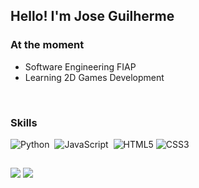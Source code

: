 ## Hello! I'm Jose Guilherme

### At the moment
- Software Engineering FIAP
- Learning 2D Games Development


<br>

### Skills
<!--
<div>
  <img align="center" src="https://img.shields.io/badge/Python-0d1116?style=for-the-badge&logo=python&logoColor=white" width="100px"/>
  <img align="center" src="https://img.shields.io/badge/HTML-0d1116?style=for-the-badge&logo=html5&logoColor=white" width="90px"/>
  <img align="center" src="https://img.shields.io/badge/CSS-0d1116?&style=for-the-badge&logo=css3&logoColor=white" width="80px"/>
  <img align="center" src="https://img.shields.io/badge/JavaScript-0d1116?style=for-the-badge&logo=javascript&logoColor=white" width="140px"/>
</div>
-->

![Python](https://img.shields.io/badge/-python-0D1117?style=for-the-badge&logo=python&logoColor=1572B6&labelColor=0D1117)&nbsp;
![JavaScript](https://img.shields.io/badge/-JavaScript-0D1117?style=for-the-badge&logo=javascript&labelColor=0D1117&textColor=0D1117)&nbsp;
![HTML5](https://img.shields.io/badge/HTML5-0D1117?style=for-the-badge&logo=html5&logoColor=f06529)
![CSS3](https://img.shields.io/badge/CSS3-0D1117?style=for-the-badge&logo=css3&logoColor=2965f1)

##

<div>
  <a href="https://www.linkedin.com/in/joseguilhermesipaubacosta/" target="_blank"><img src="https://img.shields.io/badge/LinkedIn-2E2E2E?style=for-the-badge&logo=linkedin&logoColor=blue" target="_blank"></a>
  <a href="" target="_blank"><img src="https://img.shields.io/badge/Instagram-2E2E2E?style=for-the-badge&logo=instagram&logoColor=blue-violet" target="_blank"></a>
</div>
